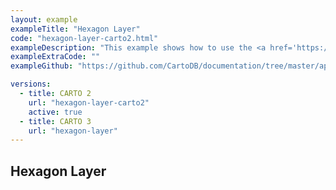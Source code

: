 ```yaml
---
layout: example
exampleTitle: "Hexagon Layer"
code: "hexagon-layer-carto2.html"
exampleDescription: "This example shows how to use the <a href='https://deck.gl/docs/api-reference/aggregation-layers/hexagon-layer' target='_blank'>HexagonLayer</a> to render a hexagon heatmap based on an array of inputs."
exampleExtraCode: ""
exampleGithub: "https://github.com/CartoDB/documentation/tree/master/app/content/deck-gl/examples/clustering-and-aggregation/hexagon-layer-carto2.html"

versions:
  - title: CARTO 2
    url: "hexagon-layer-carto2"
    active: true
  - title: CARTO 3
    url: "hexagon-layer"
---
```

## Hexagon Layer
